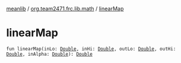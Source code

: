 [meanlib](../index.md) / [org.team2471.frc.lib.math](index.md) / [linearMap](./linear-map.md)

# linearMap

`fun linearMap(inLo: `[`Double`](https://kotlinlang.org/api/latest/jvm/stdlib/kotlin/-double/index.html)`, inHi: `[`Double`](https://kotlinlang.org/api/latest/jvm/stdlib/kotlin/-double/index.html)`, outLo: `[`Double`](https://kotlinlang.org/api/latest/jvm/stdlib/kotlin/-double/index.html)`, outHi: `[`Double`](https://kotlinlang.org/api/latest/jvm/stdlib/kotlin/-double/index.html)`, inAlpha: `[`Double`](https://kotlinlang.org/api/latest/jvm/stdlib/kotlin/-double/index.html)`): `[`Double`](https://kotlinlang.org/api/latest/jvm/stdlib/kotlin/-double/index.html)